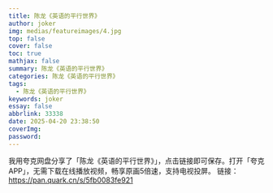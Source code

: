 ```yaml
---
title: 陈龙《英语的平行世界》
author: joker
img: medias/featureimages/4.jpg
top: false
cover: false
toc: true
mathjax: false
summary: 陈龙《英语的平行世界》
categories: 陈龙《英语的平行世界》
tags:
  - 陈龙《英语的平行世界》
keywords: joker
essay: false
abbrlink: 33338
date: 2025-04-20 23:38:50
coverImg:
password:
---
```


我用夸克网盘分享了「陈龙《英语的平行世界》」，点击链接即可保存。打开「夸克APP」，无需下载在线播放视频，畅享原画5倍速，支持电视投屏。
链接：https://pan.quark.cn/s/5fb0083fe921
